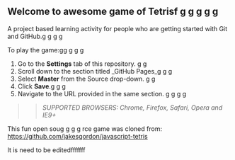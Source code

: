 ## Welcome to awesome game of Tetrisf g g g g g

A project based learning activity for people who are getting started with Git and GitHub.g g g g 

To play the game:gg g g g
1. Go to the **Settings** tab of this repository. g g 
1. Scroll down to the section titled _GitHub Pages_g g g
1. Select **Master** from the Source drop-down. g g 
1. Click **Save**.g g g
1. Navigate to the URL provided in the same section. g g g g 

>> _*SUPPORTED BROWSERS*: Chrome, Firefox, Safari, Opera and IE9+_

This fun open soug g g g rce game was cloned from: https://github.com/jakesgordon/javascript-tetris

It is need to be editedfffffff

